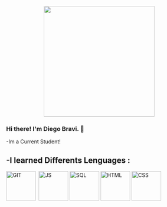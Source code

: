 <div id="header" align="center">
<img src="https://media1.giphy.com/media/h408T6Y5GfmXBKW62l/giphy.gif?cid=790b76117dfdc013803c71f1586048b70defe47d171086e7&rid=giphy.gif&ct=g" width="300"/>
</div>

### Hi there! I'm Diego Bravi. 👋

-Im a Current Student!


<h2>-I learned Differents Lenguages :</h2>


<div style="display: inline_block">
  <img src="https://cdn.jsdelivr.net/gh/devicons/devicon/icons/github/github-original-wordmark.svg" title="GIT" alt="GIT" width="80" height="80"/>&nbsp;  
  <img src="https://cdn.jsdelivr.net/gh/devicons/devicon/icons/javascript/javascript-original.svg" title="JS" alt="JS" width="80" height="80" />
  <img src="https://cdn.jsdelivr.net/gh/devicons/devicon/icons/mysql/mysql-original-wordmark.svg"  title="SQL" alt="SQL" width="80" height="80"/>
  <img src="https://cdn.jsdelivr.net/gh/devicons/devicon/icons/html5/html5-original-wordmark.svg"  title="HTML" alt="HTML" width="80" height="80"/>
  <img src="https://cdn.jsdelivr.net/gh/devicons/devicon/icons/css3/css3-original-wordmark.svg" title="CSS" alt="CSS" width="80" height="80" />
          
          
</div>



